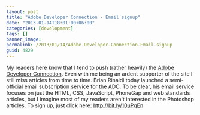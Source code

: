 ```yaml
---
layout: post
title: "Adobe Developer Connection - Email signup"
date: "2013-01-14T18:01:00+06:00"
categories: [development]
tags: []
banner_image: 
permalink: /2013/01/14/Adobe-Developer-Connection-Email-signup
guid: 4829
---
```


My readers here know that I tend to push (rather heavily) the <a href="http://www.adobe.com/devnet.html">Adobe Developer Connection</a>. Even with me being an ardent supporter of the site I still miss articles from time to time. Brian Rinaldi today launched a semi-official email subscription service for the ADC. To be clear, his email service focuses on just the HTML, CSS, JavaScript, PhoneGap and web standards articles, but I imagine most of my readers aren't interested in the Photoshop articles. To sign up, just click here: <a href="http://bit.ly/10uPqEn">http://bit.ly/10uPqEn</a>